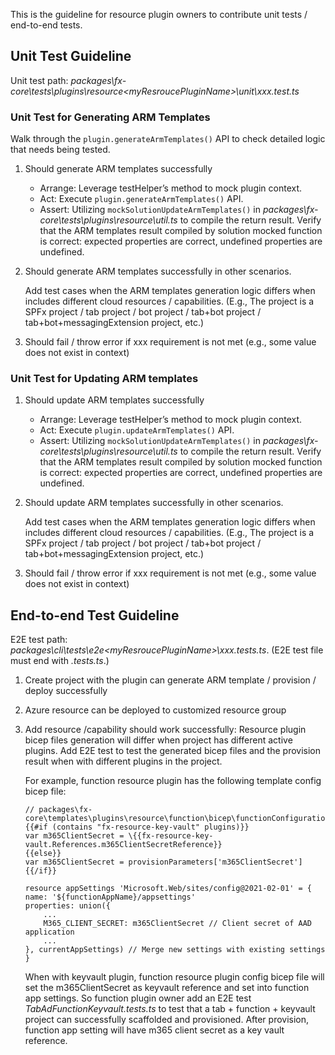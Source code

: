 This is the guideline for resource plugin owners to contribute unit tests / end-to-end tests.

## Unit Test Guideline

Unit test path: *packages\fx-core\tests\plugins\resource\<myResroucePluginName>\unit\xxx.test.ts*

### Unit Test for Generating ARM Templates

Walk through the `plugin.generateArmTemplates()` API to check detailed logic that needs being tested. 

1. Should generate ARM templates successfully 
    
    - Arrange: Leverage testHelper’s method to mock plugin context. 
    - Act: Execute `plugin.generateArmTemplates()` API.
    - Assert: Utilizing `mockSolutionUpdateArmTemplates()` in *packages\fx-core\tests\plugins\resource\util.ts* to compile the return result. Verify that the ARM templates result compiled by solution mocked function is correct: expected properties are correct, undefined properties are undefined. 
 
1. Should generate ARM templates successfully in other scenarios. 

    Add test cases when the ARM templates generation logic differs when includes different cloud resources / capabilities. (E.g., The project is a SPFx project / tab project / bot project / tab+bot project / tab+bot+messagingExtension project, etc.)  

1. Should fail / throw error if xxx requirement is not met (e.g., some value does not exist in context)  

### Unit Test for Updating ARM templates 

1. Should update ARM templates successfully 

    - Arrange: Leverage testHelper’s method to mock plugin context. 
    - Act: Execute `plugin.updateArmTemplates()` API.
    - Assert: Utilizing `mockSolutionUpdateArmTemplates()` in *packages\fx-core\tests\plugins\resource\util.ts* to compile the return result. Verify that the ARM templates result compiled by solution mocked function is correct: expected properties are correct, undefined properties are undefined. 

1. Should update ARM templates successfully in other scenarios. 

    Add test cases when the ARM templates generation logic differs when includes different cloud resources / capabilities. (E.g., The project is a SPFx project / tab project / bot project / tab+bot project / tab+bot+messagingExtension project, etc.)  

1. Should fail / throw error if xxx requirement is not met (e.g., some value does not exist in context) 

## End-to-end Test Guideline

E2E test path: *packages\cli\tests\e2e\<myResroucePluginName>\xxx.tests.ts*. (E2E test file must end with *.tests.ts*.)

1. Create project with the plugin can generate ARM template / provision / deploy successfully
1. Azure resource can be deployed to customized resource group 
1. Add resource /capability should work successfully: Resource plugin bicep files generation will differ when project has different active plugins. Add E2E test to test the generated bicep files and the provision result when with different plugins in the project.

    For example, function resource plugin has the following template config bicep file:
    ```bicep
    // packages\fx-core\templates\plugins\resource\function\bicep\functionConfiguration.template.bicep
    {{#if (contains "fx-resource-key-vault" plugins)}}
    var m365ClientSecret = \{{fx-resource-key-vault.References.m365ClientSecretReference}}
    {{else}}
    var m365ClientSecret = provisionParameters['m365ClientSecret']
    {{/if}}

    resource appSettings 'Microsoft.Web/sites/config@2021-02-01' = {
    name: '${functionAppName}/appsettings'
    properties: union({
        ...
        M365_CLIENT_SECRET: m365ClientSecret // Client secret of AAD application
        ...
    }, currentAppSettings) // Merge new settings with existing settings
    }
    ```

    When with keyvault plugin, function resource plugin config bicep file will set the m365ClientSecret as keyvault reference and set into function app settings. So function plugin owner add an E2E test *TabAdFunctionKeyvault.tests.ts* to test that a tab + function + keyvault project can successfully scaffolded and provisioned. After provision, function app setting will have m365 client secret as a key vault reference.
